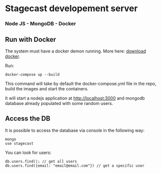 # Stagecast developement server
### Node JS - MongoDB - Docker


## Run with Docker 

The system must have a docker demon running. More here: [download docker](https://www.docker.com/get-started).

Run: 

```
docker-compose up --build 
```

This command will take by default the docker-compose.yml file in the repo, build the images and start the containers. 

It will start a nodejs application at [http://localhost:3000]() and mongodb database already populated with some random users. 

## Access the DB

It is possible to access the database via console in the following way: 
```
mongo 
use stagecast
```

You can look for users: 
```
db.users.find(); // get all users
db.users.find({email: "email@email.com"}) // get a specific user
```


